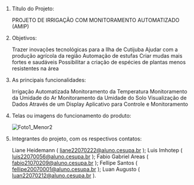 1. Título do Projeto: 
   
     PROJETO DE IRRIGAÇÃO COM MONITORAMENTO AUTOMATIZADO (AMIP)
 
2. Objetivos: 

    Trazer inovações tecnológicas para a Ilha de Cutijuba
    Ajudar com a produção agrícola da região
    Automação de estufas
    Criar mudas mais fortes e saudáveis
    Possibilitar a criação de espécies de plantas menos resistentes na área
  
3. As principais funcionalidades: 

    Irrigação Automatizada
    Monitoramento da Temperatura
    Monitoramento da Umidade do Ar
    Monitoramento da Umidade do Solo
    Visualização de Dados Através de um Display
    Aplicativo para Controle e Monitoramento

4. Telas ou imagens do funcionamento do produto: 

    ![Foto1_Menor2](https://user-images.githubusercontent.com/54177181/232957592-59daba79-c052-4035-bf16-1cabac4542f7.jpg)

5. Integrantes do projeto, com os respectivos contatos:  

    Liane Heidemann ( liane22070222@aluno.cesupa.br );
    Luis Imhotep ( luis22070056@aluno.cesupa.br );
    Fabio Gabriel Areas  ( fabio21070209@aluno.cesupa.br );
    Fellipe Santos ( fellipe20070001@aluno.cesupa.br );
    Luan Augusto ( luan22070212@aluno.cesupa.br ).
    
    
    
    
     
